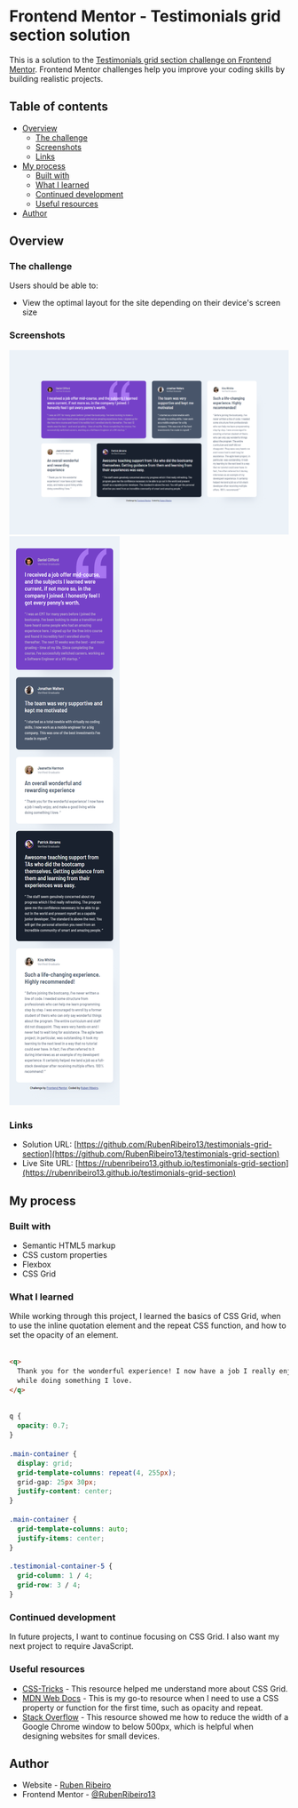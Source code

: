 # Frontend Mentor - Testimonials grid section solution

This is a solution to the [Testimonials grid section challenge on Frontend Mentor](https://www.frontendmentor.io/challenges/testimonials-grid-section-Nnw6J7Un7). Frontend Mentor challenges help you improve your coding skills by building realistic projects. 

## Table of contents

- [Overview](#overview)
  - [The challenge](#the-challenge)
  - [Screenshots](#screenshots)
  - [Links](#links)
- [My process](#my-process)
  - [Built with](#built-with)
  - [What I learned](#what-i-learned)
  - [Continued development](#continued-development)
  - [Useful resources](#useful-resources)
- [Author](#author)

## Overview

### The challenge

Users should be able to:

- View the optimal layout for the site depending on their device's screen size

### Screenshots

![](screenshots/screenshot-desktop.png)
![](screenshots/screenshot-mobile.png)

### Links

- Solution URL: [https://github.com/RubenRibeiro13/testimonials-grid-section](https://github.com/RubenRibeiro13/testimonials-grid-section)
- Live Site URL: [https://rubenribeiro13.github.io/testimonials-grid-section](https://rubenribeiro13.github.io/testimonials-grid-section)

## My process

### Built with

- Semantic HTML5 markup
- CSS custom properties
- Flexbox
- CSS Grid

### What I learned

While working through this project, I learned the basics of CSS Grid, when to use the inline quotation element and the repeat CSS function, and how to set the opacity of an element.

```html

<q>
  Thank you for the wonderful experience! I now have a job I really enjoy, and make a good living
  while doing something I love.
</q>

```

```css

q {
  opacity: 0.7;
}

.main-container {
  display: grid;
  grid-template-columns: repeat(4, 255px);
  grid-gap: 25px 30px;
  justify-content: center;
}

.main-container {
  grid-template-columns: auto;
  justify-items: center;
}

.testimonial-container-5 {
  grid-column: 1 / 4;
  grid-row: 3 / 4;
}

```

### Continued development

In future projects, I want to continue focusing on CSS Grid. I also want my next project to require JavaScript.

### Useful resources

- [CSS-Tricks](https://css-tricks.com) - This resource helped me understand more about CSS Grid.
- [MDN Web Docs](https://developer.mozilla.org) - This is my go-to resource when I need to use a CSS property or function for the first time, such as opacity and repeat.
- [Stack Overflow](https://stackoverflow.com) - This resource showed me how to reduce the width of a Google Chrome window to below 500px, which is helpful when designing websites for small devices.

## Author

- Website - [Ruben Ribeiro](https://rubenribeiro13.github.io/my-site)
- Frontend Mentor - [@RubenRibeiro13](https://www.frontendmentor.io/profile/RubenRibeiro13)

